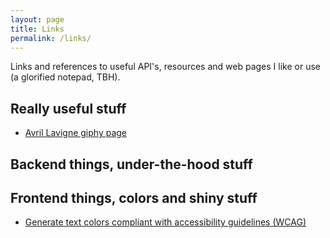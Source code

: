 ```yaml
---
layout: page
title: Links
permalink: /links/
---
```


Links and references to useful API's, resources and web pages I like or use (a glorified notepad, TBH).

## Really useful stuff

* [Avril Lavigne giphy page](https://giphy.com/explore/avril-lavigne)

## Backend things, under-the-hood stuff

## Frontend things, colors and shiny stuff


* [Generate text colors compliant with accessibility guidelines (WCAG)](http://colorsafe.co)


